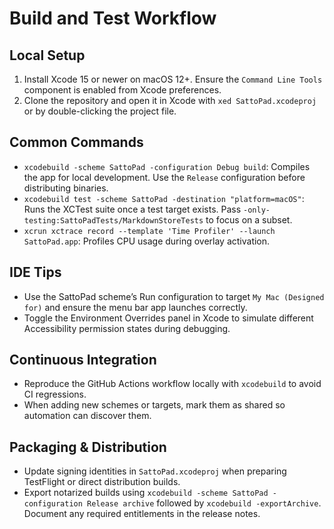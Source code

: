 # Build and Test Workflow

## Local Setup
1. Install Xcode 15 or newer on macOS 12+. Ensure the `Command Line Tools` component is enabled from Xcode preferences.
2. Clone the repository and open it in Xcode with `xed SattoPad.xcodeproj` or by double-clicking the project file.

## Common Commands
- `xcodebuild -scheme SattoPad -configuration Debug build`: Compiles the app for local development. Use the `Release` configuration before distributing binaries.
- `xcodebuild test -scheme SattoPad -destination "platform=macOS"`: Runs the XCTest suite once a test target exists. Pass `-only-testing:SattoPadTests/MarkdownStoreTests` to focus on a subset.
- `xcrun xctrace record --template 'Time Profiler' --launch SattoPad.app`: Profiles CPU usage during overlay activation.

## IDE Tips
- Use the SattoPad scheme’s Run configuration to target `My Mac (Designed for)` and ensure the menu bar app launches correctly.
- Toggle the Environment Overrides panel in Xcode to simulate different Accessibility permission states during debugging.

## Continuous Integration
- Reproduce the GitHub Actions workflow locally with `xcodebuild` to avoid CI regressions.
- When adding new schemes or targets, mark them as shared so automation can discover them.

## Packaging & Distribution
- Update signing identities in `SattoPad.xcodeproj` when preparing TestFlight or direct distribution builds.
- Export notarized builds using `xcodebuild -scheme SattoPad -configuration Release archive` followed by `xcodebuild -exportArchive`. Document any required entitlements in the release notes.

